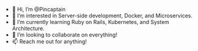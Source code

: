 - 👋 Hi, I’m @Pincaptain
- 👀 I’m interested in Server-side development, Docker, and Microservices.
- 🌱 I’m currently learning Ruby on Rails, Kubernetes, and System Architecture.
- 💞️ I’m looking to collaborate on everything!
- 📫 Reach me out for anything!

